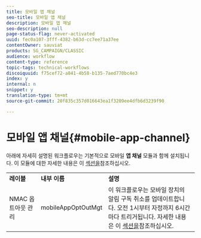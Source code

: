 ```yaml
---
title: 모바일 앱 채널
seo-title: 모바일 앱 채널
description: 모바일 앱 채널
seo-description: null
page-status-flag: never-activated
uuid: fec0a107-3fff-4382-b63d-cc7ee71a37ee
contentOwner: sauviat
products: SG_CAMPAIGN/CLASSIC
audience: workflow
content-type: reference
topic-tags: technical-workflows
discoiquuid: f75cef72-a841-4b58-b135-7aed770bc4e3
index: y
internal: n
snippet: y
translation-type: tm+mt
source-git-commit: 20f835c357d016643ea1f3209ee4dfb6d3239f90

---
```



# 모바일 앱 채널{#mobile-app-channel}

아래에 자세히 설명된 워크플로우는 기본적으로 모바일 **앱 채널** 모듈과 함께 설치됩니다. 이 모듈에 대한 자세한 내용은 이 [섹션을](../../delivery/using/about-mobile-app-channel.md)참조하십시오.

<table> 
 <tbody> 
  <tr> 
   <td> <strong>레이블</strong><br /> </td> 
   <td> <strong>내부 이름</strong><br /> </td> 
   <td> <strong>설명</strong><br /> </td> 
  </tr> 
  <tr> 
   <td> <span class="uicontrol">NMAC 옵트아웃 관리</span><br /> </td> 
   <td> <span class="uicontrol">mobileAppOptOutMgt</span><br /> </td> 
   <td> 이 워크플로우는 모바일 장치의 알림 구독 취소를 업데이트합니다. 오전 1시부터 자정까지 6시간마다 트리거됩니다. 자세한 내용은 이 <a href="../../delivery/using/understanding-quarantine-management.md#push-notification-quarantines">섹션을</a>참조하십시오.<br /> </td> 
  </tr> 
 </tbody> 
</table>

